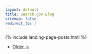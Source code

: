 ```yaml
---
layout: default
title: Search.gov Blog
sitemap: false
redirect_to: /
---
```


<!-- begin /blog/index.md content -->
{% include landing-page-posts.html %}

<ul class="pager">
  <li class="next">
    <a href="{{ site.baseurl }}/blog/page2">Older &rarr;</a>
  </li>
</ul>
<!-- end /blog/index.md content -->
